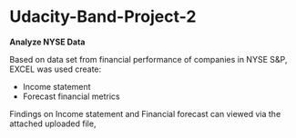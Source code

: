 # Udacity-Band-Project-2

**Analyze NYSE Data**

Based on data set from financial performance of companies in NYSE S&P, EXCEL was used create:
- Income statement
- Forecast financial metrics

Findings on Income statement and Financial forecast can viewed via the attached uploaded file,
